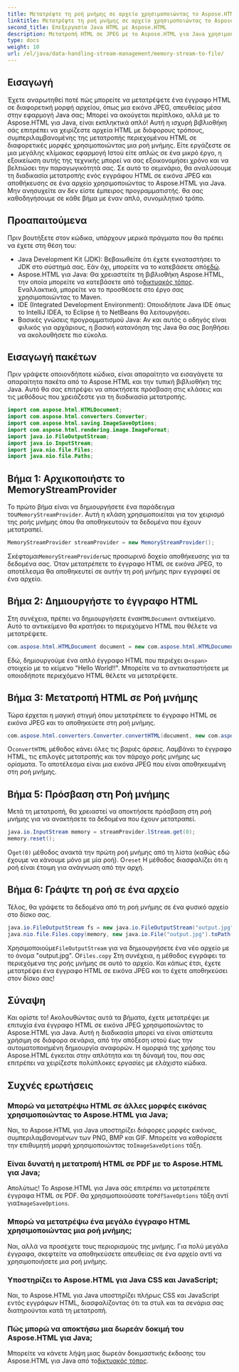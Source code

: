 ```yaml
---
title: Μετατρέψτε τη ροή μνήμης σε αρχείο χρησιμοποιώντας το Aspose.HTML για Java
linktitle: Μετατρέψτε τη ροή μνήμης σε αρχείο χρησιμοποιώντας το Aspose.HTML για Java
second_title: Επεξεργασία Java HTML με Aspose.HTML
description: Μετατροπή HTML σε JPEG με το Aspose.HTML για Java χρησιμοποιώντας ροές μνήμης. Ακολουθήστε αυτόν τον οδηγό βήμα προς βήμα για απρόσκοπτη μετατροπή HTML σε εικόνα.
type: docs
weight: 10
url: /el/java/data-handling-stream-management/memory-stream-to-file/
---
```

## Εισαγωγή
Έχετε αναρωτηθεί ποτέ πώς μπορείτε να μετατρέψετε ένα έγγραφο HTML σε διαφορετική μορφή αρχείου, όπως μια εικόνα JPEG, απευθείας μέσα στην εφαρμογή Java σας; Μπορεί να ακούγεται περίπλοκο, αλλά με το Aspose.HTML για Java, είναι εκπληκτικά απλό! Αυτή η ισχυρή βιβλιοθήκη σάς επιτρέπει να χειρίζεστε αρχεία HTML με διάφορους τρόπους, συμπεριλαμβανομένης της μετατροπής περιεχομένου HTML σε διαφορετικές μορφές χρησιμοποιώντας μια ροή μνήμης. Είτε εργάζεστε σε μια μεγάλης κλίμακας εφαρμογή Ιστού είτε απλώς σε ένα μικρό έργο, η εξοικείωση αυτής της τεχνικής μπορεί να σας εξοικονομήσει χρόνο και να βελτιώσει την παραγωγικότητά σας.
Σε αυτό το σεμινάριο, θα αναλύσουμε τη διαδικασία μετατροπής ενός εγγράφου HTML σε εικόνα JPEG και αποθήκευσης σε ένα αρχείο χρησιμοποιώντας το Aspose.HTML για Java. Μην ανησυχείτε αν δεν είστε έμπειρος προγραμματιστής. θα σας καθοδηγήσουμε σε κάθε βήμα με έναν απλό, συνομιλητικό τρόπο.
## Προαπαιτούμενα
Πριν βουτήξετε στον κώδικα, υπάρχουν μερικά πράγματα που θα πρέπει να έχετε στη θέση του:
- Java Development Kit (JDK): Βεβαιωθείτε ότι έχετε εγκαταστήσει το JDK στο σύστημά σας. Εάν όχι, μπορείτε να το κατεβάσετε από[εδώ](https://www.oracle.com/java/technologies/javase-jdk11-downloads.html).
-  Aspose.HTML για Java: Θα χρειαστείτε τη βιβλιοθήκη Aspose.HTML, την οποία μπορείτε να κατεβάσετε από το[δικτυακός τόπος](https://releases.aspose.com/html/java/). Εναλλακτικά, μπορείτε να το προσθέσετε στο έργο σας χρησιμοποιώντας το Maven.
- IDE (Integrated Development Environment): Οποιοδήποτε Java IDE όπως το IntelliJ IDEA, το Eclipse ή το NetBeans θα λειτουργήσει.
- Βασικές γνώσεις προγραμματισμού Java: Αν και αυτός ο οδηγός είναι φιλικός για αρχάριους, η βασική κατανόηση της Java θα σας βοηθήσει να ακολουθήσετε πιο εύκολα.

## Εισαγωγή πακέτων
Πριν γράψετε οποιονδήποτε κώδικα, είναι απαραίτητο να εισαγάγετε τα απαραίτητα πακέτα από το Aspose.HTML και την τυπική βιβλιοθήκη της Java. Αυτό θα σας επιτρέψει να αποκτήσετε πρόσβαση στις κλάσεις και τις μεθόδους που χρειάζεστε για τη διαδικασία μετατροπής.
```java
import com.aspose.html.HTMLDocument;
import com.aspose.html.converters.Converter;
import com.aspose.html.saving.ImageSaveOptions;
import com.aspose.html.rendering.image.ImageFormat;
import java.io.FileOutputStream;
import java.io.InputStream;
import java.nio.file.Files;
import java.nio.file.Paths;
```
## Βήμα 1: Αρχικοποιήστε το MemoryStreamProvider
 Το πρώτο βήμα είναι να δημιουργήσετε ένα παράδειγμα του`MemoryStreamProvider`. Αυτή η κλάση χρησιμοποιείται για τον χειρισμό της ροής μνήμης όπου θα αποθηκευτούν τα δεδομένα που έχουν μετατραπεί.
```java
MemoryStreamProvider streamProvider = new MemoryStreamProvider();
```
 Σκέφτομαι`MemoryStreamProvider`ως προσωρινό δοχείο αποθήκευσης για τα δεδομένα σας. Όταν μετατρέπετε το έγγραφο HTML σε εικόνα JPEG, το αποτέλεσμα θα αποθηκευτεί σε αυτήν τη ροή μνήμης πριν εγγραφεί σε ένα αρχείο.
## Βήμα 2: Δημιουργήστε το έγγραφο HTML
 Στη συνέχεια, πρέπει να δημιουργήσετε ένα`HTMLDocument` αντικείμενο. Αυτό το αντικείμενο θα κρατήσει το περιεχόμενο HTML που θέλετε να μετατρέψετε.
```java
com.aspose.html.HTMLDocument document = new com.aspose.html.HTMLDocument("<span>Hello World!!</span>");
```
 Εδώ, δημιουργούμε ένα απλό έγγραφο HTML που περιέχει α`<span>` στοιχείο με το κείμενο "Hello World!!". Μπορείτε να το αντικαταστήσετε με οποιοδήποτε περιεχόμενο HTML θέλετε να μετατρέψετε.

## Βήμα 3: Μετατροπή HTML σε Ροή μνήμης
Τώρα έρχεται η μαγική στιγμή όπου μετατρέπετε το έγγραφο HTML σε εικόνα JPEG και το αποθηκεύετε στη ροή μνήμης.
```java
com.aspose.html.converters.Converter.convertHTML(document, new com.aspose.html.saving.ImageSaveOptions(com.aspose.html.rendering.image.ImageFormat.Jpeg), streamProvider.lStream);
```
 Ο`convertHTML` μέθοδος κάνει όλες τις βαριές άρσεις. Λαμβάνει το έγγραφο HTML, τις επιλογές μετατροπής και τον πάροχο ροής μνήμης ως ορίσματα. Το αποτέλεσμα είναι μια εικόνα JPEG που είναι αποθηκευμένη στη ροή μνήμης.
## Βήμα 5: Πρόσβαση στη Ροή μνήμης
Μετά τη μετατροπή, θα χρειαστεί να αποκτήσετε πρόσβαση στη ροή μνήμης για να ανακτήσετε τα δεδομένα που έχουν μετατραπεί.
```java
java.io.InputStream memory = streamProvider.lStream.get(0);
memory.reset();
```
 Ο`get(0)` μέθοδος ανακτά την πρώτη ροή μνήμης από τη λίστα (καθώς εδώ έχουμε να κάνουμε μόνο με μία ροή). Ο`reset` Η μέθοδος διασφαλίζει ότι η ροή είναι έτοιμη για ανάγνωση από την αρχή.
## Βήμα 6: Γράψτε τη ροή σε ένα αρχείο
Τέλος, θα γράψετε τα δεδομένα από τη ροή μνήμης σε ένα φυσικό αρχείο στο δίσκο σας.
```java
java.io.FileOutputStream fs = new java.io.FileOutputStream("output.jpg");
java.nio.file.Files.copy(memory, new java.io.File("output.jpg").toPath());
```
 Χρησιμοποιούμε`FileOutputStream` για να δημιουργήσετε ένα νέο αρχείο με το όνομα "output.jpg". Ο`Files.copy` Στη συνέχεια, η μέθοδος εγγράφει τα περιεχόμενα της ροής μνήμης σε αυτό το αρχείο. Και κάπως έτσι, έχετε μετατρέψει ένα έγγραφο HTML σε εικόνα JPEG και το έχετε αποθηκεύσει στον δίσκο σας!
## Σύναψη
Και ορίστε το! Ακολουθώντας αυτά τα βήματα, έχετε μετατρέψει με επιτυχία ένα έγγραφο HTML σε εικόνα JPEG χρησιμοποιώντας το Aspose.HTML για Java. Αυτή η διαδικασία μπορεί να είναι απίστευτα χρήσιμη σε διάφορα σενάρια, από την απόξεση ιστού έως την αυτοματοποιημένη δημιουργία αναφορών. Η ομορφιά της χρήσης του Aspose.HTML έγκειται στην απλότητα και τη δύναμή του, που σας επιτρέπει να χειρίζεστε πολύπλοκες εργασίες με ελάχιστο κώδικα.
## Συχνές ερωτήσεις
### Μπορώ να μετατρέψω HTML σε άλλες μορφές εικόνας χρησιμοποιώντας το Aspose.HTML για Java;
 Ναι, το Aspose.HTML για Java υποστηρίζει διάφορες μορφές εικόνας, συμπεριλαμβανομένων των PNG, BMP και GIF. Μπορείτε να καθορίσετε την επιθυμητή μορφή χρησιμοποιώντας το`ImageSaveOptions` τάξη.
### Είναι δυνατή η μετατροπή HTML σε PDF με το Aspose.HTML για Java;
 Απολύτως! Το Aspose.HTML για Java σάς επιτρέπει να μετατρέπετε έγγραφα HTML σε PDF. Θα χρησιμοποιούσατε το`PdfSaveOptions` τάξη αντί για`ImageSaveOptions`.
### Μπορώ να μετατρέψω ένα μεγάλο έγγραφο HTML χρησιμοποιώντας μια ροή μνήμης;
Ναι, αλλά να προσέχετε τους περιορισμούς της μνήμης. Για πολύ μεγάλα έγγραφα, σκεφτείτε να αποθηκεύσετε απευθείας σε ένα αρχείο αντί να χρησιμοποιήσετε μια ροή μνήμης.
### Υποστηρίζει το Aspose.HTML για Java CSS και JavaScript;
Ναι, το Aspose.HTML για Java υποστηρίζει πλήρως CSS και JavaScript εντός εγγράφων HTML, διασφαλίζοντας ότι τα στυλ και τα σενάρια σας διατηρούνται κατά τη μετατροπή.
### Πώς μπορώ να αποκτήσω μια δωρεάν δοκιμή του Aspose.HTML για Java;
 Μπορείτε να κάνετε λήψη μιας δωρεάν δοκιμαστικής έκδοσης του Aspose.HTML για Java από το[δικτυακός τόπος](https://releases.aspose.com/).